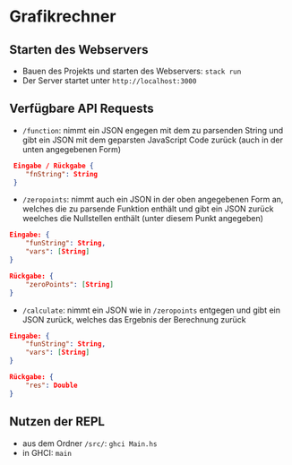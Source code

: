 # Grafikrechner

## Starten des Webservers

* Bauen des Projekts und starten des Webservers: ```stack run```
* Der Server startet unter `http://localhost:3000`

## Verfügbare API Requests
* `/function`: nimmt ein JSON engegen mit dem zu parsenden String und gibt ein JSON mit dem geparsten JavaScript Code zurück (auch in der unten angegebenen Form)  
```JSON
 Eingabe / Rückgabe {
	"fnString": String
 }
```
* `/zeropoints`: nimmt auch ein JSON in der oben angegebenen Form an, welches die zu parsende Funktion enthält und gibt ein JSON zurück weelches die Nullstellen enthält (unter diesem Punkt angegeben)
```JSON
Eingabe: {
	"funString": String,
    "vars": [String]
}

Rückgabe: {
	"zeroPoints": [String]
}
```
* `/calculate`: nimmt ein JSON wie in `/zeropoints` entgegen und gibt ein JSON zurück, welches das Ergebnis der Berechnung zurück
```JSON
Eingabe: {
	"funString": String,
    "vars": [String]
}

Rückgabe: {
	"res": Double
}
```

## Nutzen der REPL
* aus dem Ordner `/src/`: `ghci Main.hs`
* in GHCI: `main`